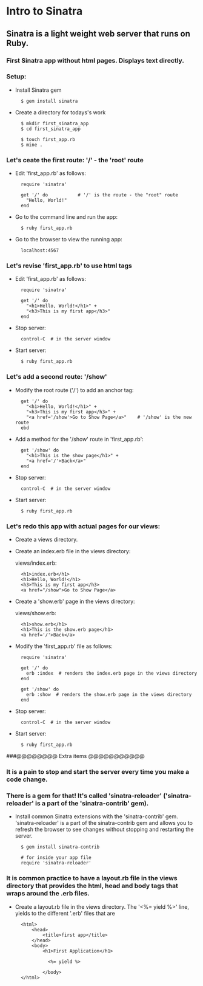 # Intro to Sinatra

## Sinatra is a light weight web server that runs on Ruby. 

### First Sinatra app without html pages. Displays text directly.
### Setup:

* Install Sinatra gem

		$ gem install sinatra
		

* Create a directory for todays's work

		$ mkdir first_sinatra_app
		$ cd first_sinatra_app
		
		$ touch first_app.rb
		$ mine .

		
### Let's ceate the first route: '/' - the 'root' route

* Edit 'first_app.rb' as follows:

		require 'sinatra'
		
		get '/' do           # '/' is the route - the "root" route
		  "Hello, World!"
		end
		  
* Go to the command line and run the app: 

		$ ruby first_app.rb
		
* Go to the browser to view the running app:

		localhost:4567
		
### Let's revise 'first_app.rb' to use html tags

* Edit 'first_app.rb' as follows:

		require 'sinatra'
		
		get '/' do
		  "<h1>Hello, World!</h1>" +
		  "<h3>This is my first app</h3>"
		end
* Stop server: 

		control-C  # in the server window
* Start server:  

		$ ruby first_app.rb


### Let's add a second route: '/show'

* Modify the root route ('/') to add an anchor tag:

		get '/' do
		  "<h1>Hello, World!</h1>" +
		  "<h3>This is my first app</h3>" +
		  "<a href='/show'>Go to Show Page</a>"    # '/show' is the new route
		ebd
		
* Add a method for the '/show' route in 'first_app.rb':

		get '/show' do
		  "<h1>This is the show page</h1>" +
		  "<a href='/'>Back</a>"
		end

* Stop server: 

		control-C  # in the server window
* Start server:  

		$ ruby first_app.rb

		
### Let's redo this app with actual pages for our views:
* Create a views directory.

* Create an index.erb file in the views directory:

	views/index.erb:
		
		<h1>index.erb</h1>
		<h1>Hello, World!</h1>
		<h3>This is my first app</h3>
		<a href="/show">Go to Show Page</a>

* Create a 'show.erb' page in the views directory:
		
	views/show.erb:
		
		<h1>show.erb</h1>
		<h1>This is the show.erb page</h1>	
		<a href='/'>Back</a>

* Modify the 'first_app.rb' file as follows:

		require 'sinatra'
		
		get '/' do  
		  erb :index  # renders the index.erb page in the views directory
		end
		
		get '/show' do
		  erb :show  # renders the show.erb page in the views directory
		end

* Stop server: 

		control-C  # in the server window
* Start server:  

		$ ruby first_app.rb


###@@@@@@@@ Extra items @@@@@@@@@@@

### It is a pain to stop and start the server every time you make a code change. 
### There is a gem for that! It's called 'sinatra-reloader' ('sinatra-reloader' is a part of the 'sinatra-contrib' gem).

* Install common Sinatra extensions with the 'sinatra-contrib' gem. 'sinatra-reloader' is a part of the sinatra-contrib gem and allows you to refresh the browser to see changes without stopping and restarting the server.

		$ gem install sinatra-contrib
		
		# for inside your app file
		require 'sinatra-reloader'  

### It is common practice to have a layout.rb file in the views directory that provides the html, head and body tags that wraps around the .erb files.

* Create a layout.rb file in the views directory. The '<%= yield %>' line, yields to the
  different '.erb' files that are 

		<html>
			<head>
				<title>first app</title>
			</head>
			<body>
				<h1>First Application</h1>
				
				  <%= yield %>
				  
				</body>
		</html>




		